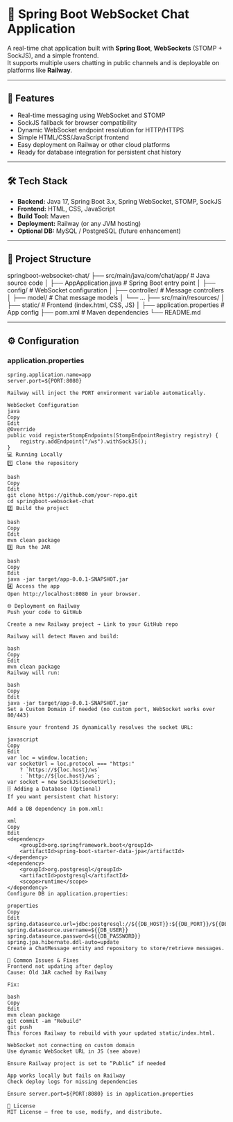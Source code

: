 # 📡 Spring Boot WebSocket Chat Application

A real-time chat application built with **Spring Boot**, **WebSockets** (STOMP + SockJS), and a simple frontend.  
It supports multiple users chatting in public channels and is deployable on platforms like **Railway**.

---

## 🚀 Features

- Real-time messaging using WebSocket and STOMP
- SockJS fallback for browser compatibility
- Dynamic WebSocket endpoint resolution for HTTP/HTTPS
- Simple HTML/CSS/JavaScript frontend
- Easy deployment on Railway or other cloud platforms
- Ready for database integration for persistent chat history

---

## 🛠 Tech Stack

- **Backend:** Java 17, Spring Boot 3.x, Spring WebSocket, STOMP, SockJS
- **Frontend:** HTML, CSS, JavaScript
- **Build Tool:** Maven
- **Deployment:** Railway (or any JVM hosting)
- **Optional DB:** MySQL / PostgreSQL (future enhancement)

---

## 📂 Project Structure

springboot-websocket-chat/
├── src/main/java/com/chat/app/ # Java source code
│ ├── AppApplication.java # Spring Boot entry point
│ ├── config/ # WebSocket configuration
│ ├── controller/ # Message controllers
│ ├── model/ # Chat message models
│ └── ...
├── src/main/resources/
│ ├── static/ # Frontend (index.html, CSS, JS)
│ ├── application.properties # App config
├── pom.xml # Maven dependencies
└── README.md

---

## ⚙️ Configuration

### application.properties
```properties
spring.application.name=app
server.port=${PORT:8080}

Railway will inject the PORT environment variable automatically.

WebSocket Configuration
java
Copy
Edit
@Override
public void registerStompEndpoints(StompEndpointRegistry registry) {
    registry.addEndpoint("/ws").withSockJS();
}
💻 Running Locally
1️⃣ Clone the repository

bash
Copy
Edit
git clone https://github.com/your-repo.git
cd springboot-websocket-chat
2️⃣ Build the project

bash
Copy
Edit
mvn clean package
3️⃣ Run the JAR

bash
Copy
Edit
java -jar target/app-0.0.1-SNAPSHOT.jar
4️⃣ Access the app
Open http://localhost:8080 in your browser.

🌐 Deployment on Railway
Push your code to GitHub

Create a new Railway project → Link to your GitHub repo

Railway will detect Maven and build:

bash
Copy
Edit
mvn clean package
Railway will run:

bash
Copy
Edit
java -jar target/app-0.0.1-SNAPSHOT.jar
Set a Custom Domain if needed (no custom port, WebSocket works over 80/443)

Ensure your frontend JS dynamically resolves the socket URL:

javascript
Copy
Edit
var loc = window.location;
var socketUrl = loc.protocol === "https:" 
    ? `https://${loc.host}/ws` 
    : `http://${loc.host}/ws`;
var socket = new SockJS(socketUrl);
🗄 Adding a Database (Optional)
If you want persistent chat history:

Add a DB dependency in pom.xml:

xml
Copy
Edit
<dependency>
    <groupId>org.springframework.boot</groupId>
    <artifactId>spring-boot-starter-data-jpa</artifactId>
</dependency>
<dependency>
    <groupId>org.postgresql</groupId>
    <artifactId>postgresql</artifactId>
    <scope>runtime</scope>
</dependency>
Configure DB in application.properties:

properties
Copy
Edit
spring.datasource.url=jdbc:postgresql://${{DB_HOST}}:${{DB_PORT}}/${{DB_NAME}}
spring.datasource.username=${{DB_USER}}
spring.datasource.password=${{DB_PASSWORD}}
spring.jpa.hibernate.ddl-auto=update
Create a ChatMessage entity and repository to store/retrieve messages.

🐛 Common Issues & Fixes
Frontend not updating after deploy
Cause: Old JAR cached by Railway

Fix:

bash
Copy
Edit
mvn clean package
git commit -am "Rebuild"
git push
This forces Railway to rebuild with your updated static/index.html.

WebSocket not connecting on custom domain
Use dynamic WebSocket URL in JS (see above)

Ensure Railway project is set to “Public” if needed

App works locally but fails on Railway
Check deploy logs for missing dependencies

Ensure server.port=${PORT:8080} is in application.properties

📜 License
MIT License – free to use, modify, and distribute.
